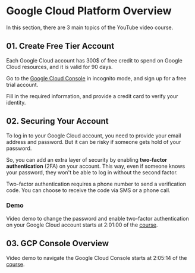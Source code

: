 # Google Cloud Platform Overview

In this section, there are 3 main topics of the YouTube video course.

## 01. Create Free Tier Account

Each Google Cloud account has 300$ of free credit to spend on Google Cloud resources, and it is valid for 90 days.

Go to the [Google Cloud Console](https://console.cloud.google.com/freetrial) in incognito mode, and sign up for a free trial account.

Fill in the required information, and provide a credit card to verify your identity.

## 02. Securing Your Account

To log in to your Google Cloud account, you need to provide your email address and password. But it can be risky if someone gets hold of your password.

So, you can add an extra layer of security by enabling **two-factor authentication** (2FA) on your account. This way, even if someone knows your password, they won't be able to log in without the second factor.

Two-factor authentication requires a phone number to send a verification code. You can choose to receive the code via SMS or a phone call.

### Demo

Video demo to change the password and enable two-factor authentication on your Google Cloud account starts at 2:01:00 of the [course](https://youtu.be/jpno8FSqpc8?si=J79fwyOH8sPsTZjn&t=7262).


## 03. GCP Console Overview

Video demo to navigate the Google Cloud Console starts at 2:05:14 of the [course](https://youtu.be/jpno8FSqpc8?si=9UnTvwAUxLQhwAou&t=7514).